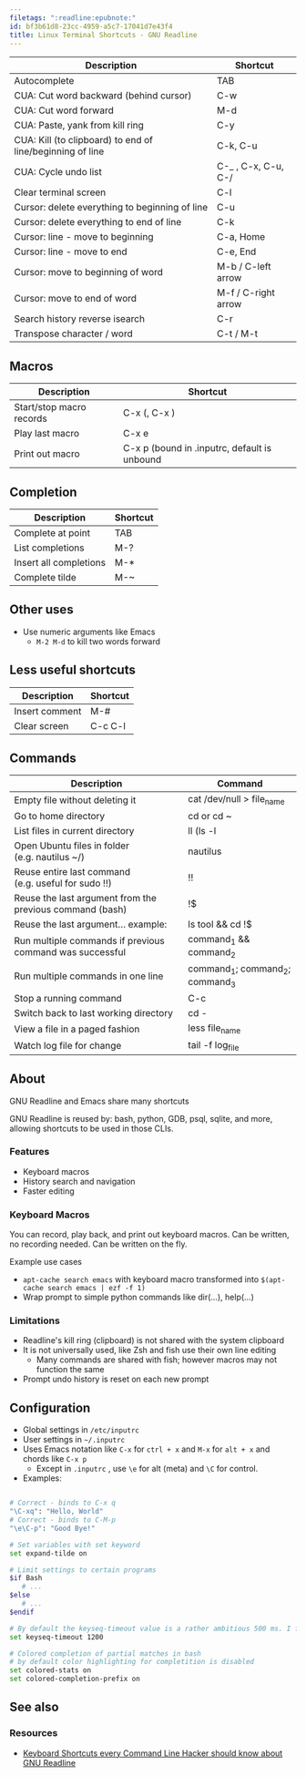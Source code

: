 ```yaml
---
filetags: ":readline:epubnote:"
id: bf3b61d8-23cc-4959-a5c7-17041d7e43f4
title: Linux Terminal Shortcuts - GNU Readline
---
```


| Description | Shortcut |
|----|----|
| Autocomplete | TAB |
| CUA: Cut word backward (behind cursor) | C-w |
| CUA: Cut word forward | M-d |
| CUA: Paste, yank from kill ring | C-y |
| CUA: Kill (to clipboard) to end of line/beginning of line | C-k, C-u |
| CUA: Cycle undo list | C-\_ , C-x, C-u, C-/ |
| Clear terminal screen | C-l |
| Cursor: delete everything to beginning of line | C-u |
| Cursor: delete everything to end of line | C-k |
| Cursor: line - move to beginning | C-a, Home |
| Cursor: line - move to end | C-e, End |
| Cursor: move to beginning of word | M-b / C-left arrow |
| Cursor: move to end of word | M-f / C-right arrow |
| Search history reverse isearch | C-r |
| Transpose character / word | C-t / M-t |

## Macros

| Description              | Shortcut                                     |
|--------------------------|----------------------------------------------|
| Start/stop macro records | C-x (, C-x )                                 |
| Play last macro          | C-x e                                        |
| Print out macro          | C-x p (bound in .inputrc, default is unbound |

## Completion

| Description            | Shortcut |
|------------------------|----------|
| Complete at point      | TAB      |
| List completions       | M-?      |
| Insert all completions | M-\*     |
| Complete tilde         | M-~      |

## Other uses

- Use numeric arguments like Emacs
  - `M-2 M-d` to kill two words forward

## Less useful shortcuts

| Description    | Shortcut |
|----------------|----------|
| Insert comment | M-#      |
| Clear screen   | C-c C-l  |

## Commands

| Description | Command |
|----|----|
| Empty file without deleting it | cat /dev/null \> file<sub>name</sub> |
| Go to home directory | cd or cd ~ |
| List files in current directory | ll (ls -l |
| Open Ubuntu files in folder (e.g. nautilus ~/) | nautilus |
| Reuse entire last command (e.g. useful for sudo !!) | !! |
| Reuse the last argument from the previous command (bash) | !\$ |
| Reuse the last argument… example: | ls tool && cd !\$ |
| Run multiple commands if previous command was successful | command<sub>1</sub> && command<sub>2</sub> |
| Run multiple commands in one line | command<sub>1</sub>; command<sub>2</sub>; command<sub>3</sub> |
| Stop a running command | C-c |
| Switch back to last working directory | cd - |
| View a file in a paged fashion | less file<sub>name</sub> |
| Watch log file for change | tail -f log<sub>file</sub> |

## About

GNU Readline and Emacs share many shortcuts

GNU Readline is reused by: bash, python, GDB, psql, sqlite, and more,
allowing shortcuts to be used in those CLIs.

### Features

- Keyboard macros
- History search and navigation
- Faster editing

### Keyboard Macros

You can record, play back, and print out keyboard macros. Can be
written, no recording needed. Can be written on the fly.

Example use cases

- `apt-cache search emacs` with keyboard macro transformed into
  `$(apt-cache search emacs | ezf -f 1)`
- Wrap prompt to simple python commands like dir(…), help(…)

### Limitations

- Readline's kill ring (clipboard) is not shared with the system
  clipboard
- It is not universally used, like Zsh and fish use their own line
  editing
  - Many commands are shared with fish; however macros may not function
    the same
- Prompt undo history is reset on each new prompt

## Configuration

- Global settings in `/etc/inputrc`
- User settings in `~/.inputrc`
- Uses Emacs notation like `C-x` for `ctrl + x` and `M-x` for `alt + x`
  and chords like `C-x p`
  - Except in `.inputrc` , use `\e` for alt (meta) and `\C` for control.
- Examples:

``` bash

# Correct - binds to C-x q
"\C-xq": "Hello, World"
# Correct - binds to C-M-p
"\e\C-p": "Good Bye!"

# Set variables with set keyword
set expand-tilde on

# Limit settings to certain programs
$if Bash
   # ...
$else
   # ...
$endif

# By default the keyseq-timeout value is a rather ambitious 500 ms. I find that far too quick, so I change it 1200 ms:
set keyseq-timeout 1200

# Colored completion of partial matches in bash
# by default color highlighting for completition is disabled
set colored-stats on
set colored-completion-prefix on

```

## See also

### Resources

- [Keyboard Shortcuts every Command Line Hacker should know about GNU
  Readline](https://www.masteringemacs.md/article/keyboard-shortcuts-every-command-line-hacker-should-know-about-gnu-readline)
